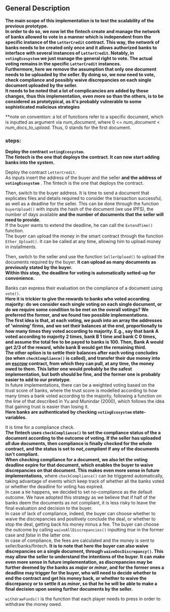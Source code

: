 ## General Description 

**The main scope of this implementation is to test the scalability of the previous prototype. \
In order to do so, we now let the fintech create and manage the network of banks allowed to vote in a manner which is independent from the specific instance of the `LetterCredit` contract. This way, the network of banks needs to be created only once and it allows authorized banks to interface with several instances of `LetterCredit`. 
Notably, in `votingEcosystem` we just manage the general right to vote. The actual voting remains in the specific `LetterCredit` instances.\
Furthermore, here we remove the assumption that only one document needs to be uploaded by the seller. By doing so, we now need to vote, check compliance and possibly waive discrepancies on each single document uploaded by the seller. \
It needs to be noted that a lot of complicancies are added by these changes, thus this implementation, even more so than the others, is to be considered as prototypical, as it's probably vulnerable to some sophisticated malicious strategies**


**note on convention: a lot of functions refer to a specific document, which is inputted as argument via *num_document*, where 0 <= *num_document* < *num_docs_to_upload*. Thus, 0 stands for the first document.

### steps:

**Deploy the contract `votingEcosystem`. \
The fintech is the one that deploys the contract. It can now start adding banks into the system.**

Deploy the contract `LetterCredit`. \
As inputs insert the address of the buyer and the seller **and the address of `votingEcosystem`** . The fintech is the one that deploys the contract.

Then, switch to the buyer address. It is time to send a document that explicates files and details required to consider the transaction successful, as well as a deadline for the seller. This can be done through the function `buyerUpload()` with inputs the hash of the document (we use IPFS), the number of days available **and the number of documents that the seller will need to provide**. \
If the buyer wants to extend the deadline, he can call the `ExtendTime()` function. \
The buyer can upload the money in the smart contract through the function `Ether_Upload()`. It can be called at any time, allowing him to upload money in installments.

Then, switch to the seller and use the function `SellerUpload()` to upload the documents required by the buyer. **It can upload as many documents as previously stated by the buyer.** \
**Within this step, the deadline for voting is automatically setted-up for convenience.**

Banks can express their evaluation on the compliance of a document using `vote()`. \
**Here it is trickier to give the rewards to banks who voted according majority: do we consider each single voting on each single document, or do we require some condition to be met on the overall votings? We preferred the former, and we found two possible implementations. \
The first idea is that, at each voting, we push into an array the addresses of 'winning' firms, and we set their balances at the end, proportionally to how many times they voted according to majority. E.g., say that bank A voted according to majority 2 times, bank B 1 time and bank C 0 times, and assume the total fee to be payed to banks is 100. Then, Bank A would get 2/3 of the reward, while bank B would get the remaining third. \
The other option is to settle their balances after each voting concludes (so when `checkCompliance()` is called), and transfer their due money into an [escrow](https://github.com/OpenZeppelin/openzeppelin-contracts/blob/master/contracts/payment/escrow/Escrow.sol) contract, from which they can pull, at any time, the money owed to them. This latter one would probably be the safest implementation, but both should be fine, and the former one is probably easier to add to our prototype**. \
In future implementations, there can be a weighted voting based on the trust score of banks, where the trust score is modelled according to how many times a bank voted according to the majority, following a function on the line of that described in Yu and Munindar (2000), which follows the idea that gaining trust is easier than losing it. \
**Here banks are authenticated by checking `votingEcosystem` state-variables.** 

It is time for a compliance check.  
**The fintech uses `checkCompliance()` to set the compliance status of the a document according to the outcome of voting. If the seller has uploaded all due documents, then compliance is finally checked for the whole contract, and the status is set to *not_compliant* if any of the documents isn't compliant.** \
**When checking compliance for a document, we also let the voting deadline expire for that document, which enables the buyer to waive discrepancies on that document. This makes even more sense in future implementations,** where `checkCompliance()` can be triggered automatically, taking advantage of events which keep track of whether all the banks voted or whether the deadline for voting has expired. \
In case a tie happens, we decided to set no-compliance as the default outcome. We have adopted this strategy as we believe that if half of the banks deem the documents as not compliant, it is less risky to leave the final evaluation and decision to the buyer. \
In case of lack of compliance, indeed, the buyer can choose whether to waive the discrepancies and positively conclude the deal, or whether to stop the deal, getting back his money minus a fee. The buyer can choose the outcome by calling `waiveAllDiscrepancies()` inputting *true* in the former case and *false* in the latter one. \
In case of compliance, the fees are calculated and the money is sent to seller/banks/fintech.
**It is to note that here the buyer can also waive discrepancies on a single document, through `waiveDocDiscrepancy()`. This may allow the seller to understand the intentions of the buyer. It can make even more sense in future implementation, as discrepancies may be further deemed by the banks as *major* or *minor*, and for the former ones a deadline may trigger for the buyer, who will need to decide whether to end the contract and get his money back, or whether to waive the discrepancy or to settle it as *minor*, so that he he will be able to make a final decision upon seeing further documents by the seller.**



`withdrawFunds()` is the function that each player needs to press in order to withdraw the money owed.
